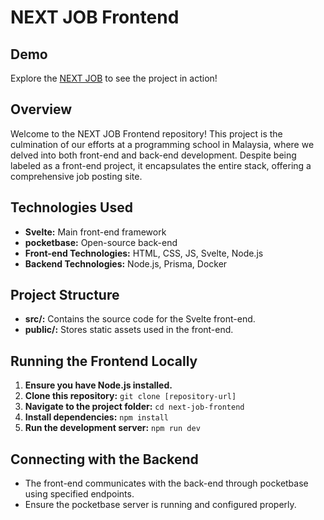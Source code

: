 # NEXT JOB Frontend

## Demo

Explore the [NEXT JOB](https://next-jobs-frontend-bot.pages.dev/) to see the project in action!

## Overview

Welcome to the NEXT JOB Frontend repository! This project is the culmination of our efforts at a programming school in Malaysia, where we delved into both front-end and back-end development. Despite being labeled as a front-end project, it encapsulates the entire stack, offering a comprehensive job posting site.

## Technologies Used

- **Svelte:** Main front-end framework
- **pocketbase:** Open-source back-end
- **Front-end Technologies:** HTML, CSS, JS, Svelte, Node.js
- **Backend Technologies:** Node.js, Prisma, Docker

## Project Structure

- **src/:** Contains the source code for the Svelte front-end.
- **public/:** Stores static assets used in the front-end.

## Running the Frontend Locally

1. **Ensure you have Node.js installed.**
2. **Clone this repository:** `git clone [repository-url]`
3. **Navigate to the project folder:** `cd next-job-frontend`
4. **Install dependencies:** `npm install`
5. **Run the development server:** `npm run dev`

## Connecting with the Backend

- The front-end communicates with the back-end through pocketbase using specified endpoints.
- Ensure the pocketbase server is running and configured properly.
